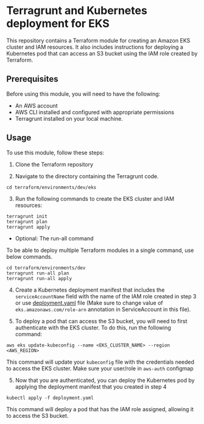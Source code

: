 # Terragrunt and Kubernetes deployment for EKS
This repository contains a Terraform module for creating an Amazon EKS cluster and IAM resources. It also includes instructions for deploying a Kubernetes pod that can access an S3 bucket using the IAM role created by Terraform.

## Prerequisites
Before using this module, you will need to have the following:

* An AWS account
* AWS CLI installed and configured with appropriate permissions
* Terragrunt installed on your local machine.

## Usage
To use this module, follow these steps:

1. Clone the Terraform repository

2. Navigate to the directory containing the Terragrunt code.

```
cd terraform/environments/dev/eks
```

3. Run the following commands to create the EKS cluster and IAM resources:

```
terragrunt init
terragrunt plan
terragrunt apply
```
* Optional: The run-all command

To be able to deploy multiple Terraform modules in a single command, use below commands.

```
cd terraform/environments/dev
terragrunt run-all plan
terragrunt run-all apply
```

4. Create a Kubernetes deployment manifest that includes the `serviceAccountName` field with the name of the IAM role created in step 3 or use [deployment.yaml](./examples/deployment.yaml)
file (Make sure to change value of `eks.amazonaws.com/role-arn` annotation in ServiceAccount in this file).

5. To deploy a pod that can access the S3 bucket, you will need to first authenticate with the EKS cluster. To do this, run the following command:

```
aws eks update-kubeconfig --name <EKS_CLUSTER_NAME> --region <AWS_REGION>
```

This command will update your `kubeconfig` file with the credentials needed to access the EKS cluster. Make sure your user/role in `aws-auth` configmap

5. Now that you are authenticated, you can deploy the Kubernetes pod by applying the deployment manifest that you created in step 4

```
kubectl apply -f deployment.yaml
```

This command will deploy a pod that has the IAM role assigned, allowing it to access the S3 bucket.
